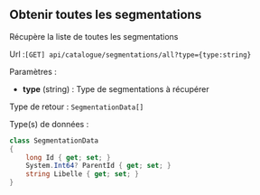 ## <span id='listesegmentations'>Obtenir toutes les segmentations</span>

Récupère la liste de toutes les segmentations

Url :`[GET] api/catalogue/segmentations/all?type={type:string}`

Paramètres : 

- **type** (string) : Type de segmentations à récupérer

Type de retour : `SegmentationData[]`

Type(s) de données :

```csharp
class SegmentationData
{
	long Id { get; set; }
	System.Int64? ParentId { get; set; }
	string Libelle { get; set; }
}

```

